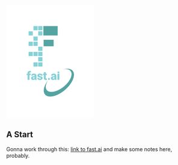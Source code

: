 

![Image of fast.ai logo](images/logo.png)

## A Start

Gonna work through this: [link to fast.ai](https://www.fast.ai) and make some notes here, probably.
